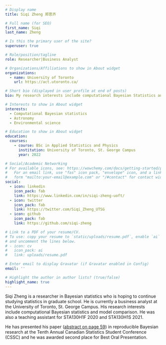 ```yaml
---
# Display name
title: Siqi Zheng 郑思齐

# Full name (for SEO)
first_name: Siqi
last_name: Zheng

# Is this the primary user of the site?
superuser: true

# Role/position/tagline
role: Researcher|Business Analyst

# Organizations/Affiliations to show in About widget
organizations:
  - name: University of Toronto
    url: https://act.utoronto.ca/

# Short bio (displayed in user profile at end of posts)
bio: My research interests include computational Bayesian Statistics and physics. 

# Interests to show in About widget
interests:
  - Computational Bayesian statistics
  - Astronomy
  - Environmental science

# Education to show in About widget
education:
  courses:
    - course: BSc in Applied Statistics and Physics
      institution: University of Toronto, St. George Campus
      year: 2022

# Social/Academic Networking
# For available icons, see: https://wowchemy.com/docs/getting-started/page-builder/#icons
#   For an email link, use "fas" icon pack, "envelope" icon, and a link in the
#   form "mailto:your-email@example.com" or "/#contact" for contact widget.
social:
  - icon: linkedin
    icon_pack: fab
    link: https://www.linkedin.com/in/siqi-zheng-uoft/
  - icon: twitter
    icon_pack: fab
    link: https://twitter.com/Siqi_Zheng_UTSG
  - icon: github
    icon_pack: fab
    link: https://github.com/siqi-zheng

# Link to a PDF of your resume/CV.
# To use: copy your resume to `static/uploads/resume.pdf`, enable `ai` icons in `params.yaml`,
# and uncomment the lines below.
# - icon: cv
#   icon_pack: ai
#   link: uploads/resume.pdf

# Enter email to display Gravatar (if Gravatar enabled in Config)
email: ''

# Highlight the author in author lists? (true/false)
highlight_name: true
---
```


Siqi Zheng is a researcher in Bayesian statistics who is hoping to continue studying statistics in graduate school. He is currently a business analyst at the University of Toronto, St. George Campus. His research interests include computational Bayesian statistics and model comparison. He was also a teaching assistant for STA130H1F 2020 and STA130H1S 2021.

He has presented his paper ([abstract on page 59](https://ssc.ca/sites/default/files/imce/program2022.pdf)) in reproducible Bayesian research at the Tenth Annual Canadian Statistics Student Conference (CSSC) and he was awarded second place for Best Oral Presentation.
